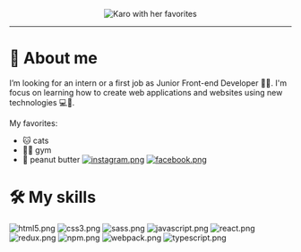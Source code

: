 <p align="center">
  <img src="https://i.postimg.cc/3NNRLdqv/karo-readme.png" alt="Karo with her favorites"/>
</p>

***

👧 About me
============
I’m looking for an intern or a first job as Junior Front-end Developer 👩‍💻. 
I'm focus on learning how to create web applications and websites using new technologies 💻📲.

My favorites:
- 🐱 cats
- 🏋️‍♀️ gym
- 🥜 peanut butter [![instagram.png](https://i.postimg.cc/br4z3Lb7/instagram.png)](https://www.instagram.com/kocham.maslo.orzechowe/) [![facebook.png](https://i.postimg.cc/FsBw27Yx/facebook.png)](https://www.facebook.com/kochammasloorzechowe/)


🛠 My skills
============
![html5.png](https://i.postimg.cc/HsXsZ4Nm/icons8-html-5-48.png)
![css3.png](https://i.postimg.cc/25NgTMtd/icons8-css3-48.png)
![sass.png](https://i.postimg.cc/fRnHhXvD/icons8-sass-48.png)
![javascript.png](https://i.postimg.cc/ydMRShxN/icons8-javascript-48.png)
![react.png](https://i.postimg.cc/4dQKnDDW/icons8-react-native-48.png)
![redux.png](https://i.postimg.cc/QN6tPJhK/icons8-redux-48.png)
![npm.png](https://i.postimg.cc/C5jVF09K/icons8-npm-48.png)
![webpack.png](https://i.postimg.cc/d01bXrBn/webpack-original-logo-icon-146300.png)
![typescript.png](https://i.postimg.cc/26RcCWY4/icons8-typescript-48.png)
